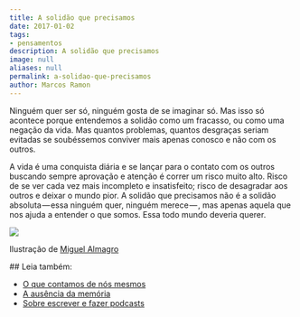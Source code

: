 ```yaml
---
title: A solidão que precisamos
date: 2017-01-02
tags:
- pensamentos
description: A solidão que precisamos
image: null
aliases: null
permalink: a-solidao-que-precisamos
author: Marcos Ramon
---
```

Ninguém quer ser só, ninguém gosta de se imaginar só. Mas isso só acontece porque entendemos a solidão como um fracasso, ou como uma negação da vida. Mas quantos problemas, quantos desgraças seriam evitadas se soubéssemos conviver mais apenas conosco e não com os outros.

A vida é uma conquista diária e se lançar para o contato com os outros buscando sempre aprovação e atenção é correr um risco muito alto. Risco de se ver cada vez mais incompleto e insatisfeito; risco de desagradar aos outros e deixar o mundo pior. A solidão que precisamos não é a solidão absoluta — essa ninguém quer, ninguém merece — , mas apenas aquela que nos ajuda a entender o que somos. Essa todo mundo deveria querer.

<img src="/assets/img/a-solidão-que-precisamos-medium.jpeg">

Ilustração de [Miguel Almagro](http://miguelalmagro.tumblr.com/post/105901059402/el-rumor-de-la-algarab%C3%ADa-me-impuls%C3%B3-a-mirar)


<div class="leia-tambem" markdown="1">
## Leia também:

- <a href="/o-que-contamos-de-nos-mesmos">O que contamos de nós mesmos</a>
- <a href="/a-ausencia-da-memoria">A ausência da memória</a>
- <a href="/sobre-escrever-e-fazer-podcasts">Sobre escrever e fazer podcasts</a>
</div>